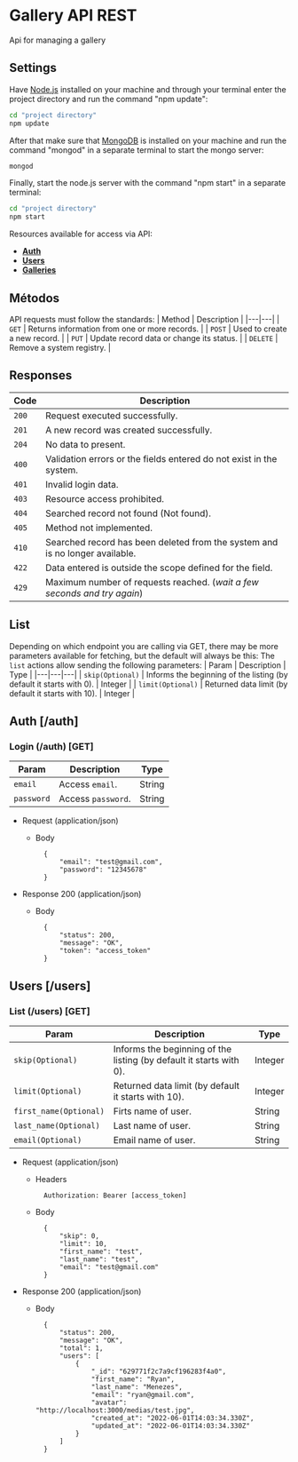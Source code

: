 # Gallery API REST
Api for managing a gallery
## Settings
Have [Node.js](https://nodejs.org/pt-br/) installed on your machine and through your terminal enter the project directory and run the command "npm update":
```sh
cd "project directory"
npm update
```
After that make sure that [MongoDB](https://www.mongodb.com/) is installed on your machine and run the command "mongod" in a separate terminal to start the mongo server:
```sh
mongod
```
Finally, start the node.js server with the command "npm start" in a separate terminal:
```sh
cd "project directory"
npm start
```

Resources available for access via API:
* [**Auth**](#reference/resources/auth)
* [**Users**](#reference/resources/users)
* [**Galleries**](#reference/resources/galleries)

## Métodos
API requests must follow the standards:
| Method | Description |
|---|---|
| `GET` | Returns information from one or more records. |
| `POST` | Used to create a new record. |
| `PUT` | Update record data or change its status. |
| `DELETE` | Remove a system registry. |

## Responses

| Code | Description |
|---|---|
| `200` | Request executed successfully.|
| `201` | A new record was created successfully.|
| `204` | No data to present.|
| `400` | Validation errors or the fields entered do not exist in the system.|
| `401` | Invalid login data.|
| `403` | Resource access prohibited.|
| `404` | Searched record not found (Not found).|
| `405` | Method not implemented.|
| `410` | Searched record has been deleted from the system and is no longer available.|
| `422` | Data entered is outside the scope defined for the field.|
| `429` | Maximum number of requests reached. (*wait a few seconds and try again*)|

## List
Depending on which endpoint you are calling via GET, there may be more parameters available for fetching, but the default will always be this:
The `list` actions allow sending the following parameters:
| Param | Description | Type |
|---|---|---|
| `skip(Optional)` | Informs the beginning of the listing (by default it starts with 0). | Integer |
| `limit(Optional)` | Returned data limit (by default it starts with 10). | Integer |

## Auth [/auth]

### Login (/auth) [GET]
| Param | Description | Type |
|---|---|---|
| `email` | Access `email`. | String |
| `password` | Access `password`. | String |

+ Request (application/json)

    + Body

            {
                "email": "test@gmail.com",
                "password": "12345678"
            }

+ Response 200 (application/json)

    + Body

            {
                "status": 200,
                "message": "OK",
                "token": "access_token"
            }

## Users [/users]

### List (/users) [GET]
| Param | Description | Type |
|---|---|---|
| `skip(Optional)` | Informs the beginning of the listing (by default it starts with 0). | Integer |
| `limit(Optional)` | Returned data limit (by default it starts with 10). | Integer |
| `first_name(Optional)` | Firts name of user. | String |
| `last_name(Optional)` | Last name of user. | String |
| `email(Optional)` | Email name of user. | String |

+ Request (application/json)

    + Headers

            Authorization: Bearer [access_token]

    + Body

            {
                "skip": 0,
                "limit": 10,
                "first_name": "test",
                "last_name": "test",
                "email": "test@gmail.com"
            }

+ Response 200 (application/json)

    + Body

            {
                "status": 200,
                "message": "OK",
                "total": 1,
                "users": [
                    {
                        "_id": "629771f2c7a9cf196283f4a0",
                        "first_name": "Ryan",
                        "last_name": "Menezes",
                        "email": "ryan@gmail.com",
                        "avatar": "http://localhost:3000/medias/test.jpg",
                        "created_at": "2022-06-01T14:03:34.330Z",
                        "updated_at": "2022-06-01T14:03:34.330Z"
                    }
                ]
            }
